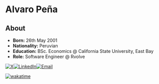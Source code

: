 # Alvaro Peña

## About
- **Born:** 26th May 2001
- **Nationality:** Peruvian
- **Education:** BSc. Economics @ California State University, East Bay
- **Role:** Software Engineer @ Rvolve

[![X](https://img.shields.io/badge/-X-%231DA1F2?style=flat-square&logo=x&logoColor=white)](https://x.com/alvropenaa)[![LinkedIn](https://img.shields.io/badge/-LinkedIn-%230077B5?style=flat-square&logo=linkedin&logoColor=white)](https://www.linkedin.com/in/alvropena/)[![Email](https://img.shields.io/badge/-Email-%23D14836?style=flat-square&logo=gmail&logoColor=white)](mailto:me@alvropena.com)

[![wakatime](https://wakatime.com/badge/user/401cadbc-f50c-4d07-a590-a965437b8e94.svg)](https://wakatime.com/@401cadbc-f50c-4d07-a590-a965437b8e94)
